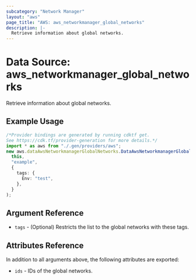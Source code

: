 ```yaml
---
subcategory: "Network Manager"
layout: "aws"
page_title: "AWS: aws_networkmanager_global_networks"
description: |-
  Retrieve information about global networks.
---
```


# Data Source: aws\_networkmanager\_global\_networks

Retrieve information about global networks.

## Example Usage

```typescript
/*Provider bindings are generated by running cdktf get.
See https://cdk.tf/provider-generation for more details.*/
import * as aws from "./.gen/providers/aws";
new aws.dataAwsNetworkmanagerGlobalNetworks.DataAwsNetworkmanagerGlobalNetworks(
  this,
  "example",
  {
    tags: {
      Env: "test",
    },
  }
);

```

## Argument Reference

* `tags` - (Optional) Restricts the list to the global networks with these tags.

## Attributes Reference

In addition to all arguments above, the following attributes are exported:

* `ids` - IDs of the global networks.
